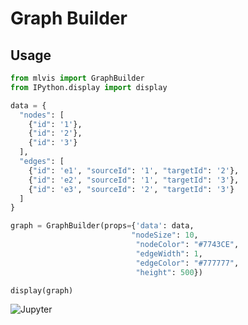 # Graph Builder

## Usage

```python
from mlvis import GraphBuilder
from IPython.display import display

data = {
  "nodes": [
    {"id": '1'},
    {"id": '2'},
    {"id": '3'}
  ],
  "edges": [
    {"id": 'e1', "sourceId": '1', "targetId": '2'},
    {"id": 'e2', "sourceId": '1', "targetId": '3'},
    {"id": 'e3', "sourceId": '2', "targetId": '3'}
  ]
}

graph = GraphBuilder(props={'data': data,
                           "nodeSize": 10,
                            "nodeColor": "#7743CE",
                            "edgeWidth": 1,
                            "edgeColor": "#777777",
                            "height": 500})

display(graph)
```

<img alt="Jupyter" src="https://d1a3f4spazzrp4.cloudfront.net/mlvis/jupyter/docs/graph-builder.png"></img>
